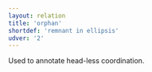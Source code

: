```yaml
---
layout: relation
title: 'orphan'
shortdef: 'remnant in ellipsis'
udver: '2'
---
```


Used to annotate head-less coordination.
